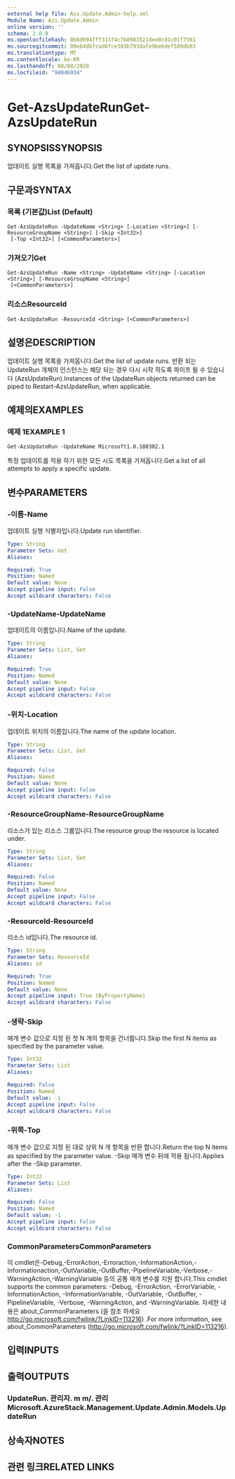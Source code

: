 ```yaml
---
external help file: Azs.Update.Admin-help.xml
Module Name: Azs.Update.Admin
online version: ''
schema: 2.0.0
ms.openlocfilehash: 0bbd694fff313f4c7b8983521dee8cd1c01f7561
ms.sourcegitcommit: 09eb4dbfcad6fce303b793dafe9bebdef589db03
ms.translationtype: MT
ms.contentlocale: ko-KR
ms.lasthandoff: 08/08/2020
ms.locfileid: "94046934"
---
```

# <span data-ttu-id="e99fe-101">Get-AzsUpdateRun</span><span class="sxs-lookup"><span data-stu-id="e99fe-101">Get-AzsUpdateRun</span></span>

## <span data-ttu-id="e99fe-102">SYNOPSIS</span><span class="sxs-lookup"><span data-stu-id="e99fe-102">SYNOPSIS</span></span>
<span data-ttu-id="e99fe-103">업데이트 실행 목록을 가져옵니다.</span><span class="sxs-lookup"><span data-stu-id="e99fe-103">Get the list of update runs.</span></span>

## <span data-ttu-id="e99fe-104">구문과</span><span class="sxs-lookup"><span data-stu-id="e99fe-104">SYNTAX</span></span>

### <span data-ttu-id="e99fe-105">목록 (기본값)</span><span class="sxs-lookup"><span data-stu-id="e99fe-105">List (Default)</span></span>
```
Get-AzsUpdateRun -UpdateName <String> [-Location <String>] [-ResourceGroupName <String>] [-Skip <Int32>]
 [-Top <Int32>] [<CommonParameters>]
```

### <span data-ttu-id="e99fe-106">가져오기</span><span class="sxs-lookup"><span data-stu-id="e99fe-106">Get</span></span>
```
Get-AzsUpdateRun -Name <String> -UpdateName <String> [-Location <String>] [-ResourceGroupName <String>]
 [<CommonParameters>]
```

### <span data-ttu-id="e99fe-107">리소스</span><span class="sxs-lookup"><span data-stu-id="e99fe-107">ResourceId</span></span>
```
Get-AzsUpdateRun -ResourceId <String> [<CommonParameters>]
```

## <span data-ttu-id="e99fe-108">설명은</span><span class="sxs-lookup"><span data-stu-id="e99fe-108">DESCRIPTION</span></span>
<span data-ttu-id="e99fe-109">업데이트 실행 목록을 가져옵니다.</span><span class="sxs-lookup"><span data-stu-id="e99fe-109">Get the list of update runs.</span></span> <span data-ttu-id="e99fe-110">반환 되는 UpdateRun 개체의 인스턴스는 해당 되는 경우 다시 시작 하도록 파이프 될 수 있습니다 (AzsUpdateRun).</span><span class="sxs-lookup"><span data-stu-id="e99fe-110">Instances of the UpdateRun objects returned can be piped to Restart-AzsUpdateRun, when applicable.</span></span>

## <span data-ttu-id="e99fe-111">예제의</span><span class="sxs-lookup"><span data-stu-id="e99fe-111">EXAMPLES</span></span>

### <span data-ttu-id="e99fe-112">예제 1</span><span class="sxs-lookup"><span data-stu-id="e99fe-112">EXAMPLE 1</span></span>
```
Get-AzsUpdateRun -UpdateName Microsoft1.0.180302.1
```

<span data-ttu-id="e99fe-113">특정 업데이트를 적용 하기 위한 모든 시도 목록을 가져옵니다.</span><span class="sxs-lookup"><span data-stu-id="e99fe-113">Get a list of all attempts to apply a specific update.</span></span>

## <span data-ttu-id="e99fe-114">변수</span><span class="sxs-lookup"><span data-stu-id="e99fe-114">PARAMETERS</span></span>

### <span data-ttu-id="e99fe-115">-이름</span><span class="sxs-lookup"><span data-stu-id="e99fe-115">-Name</span></span>
<span data-ttu-id="e99fe-116">업데이트 실행 식별자입니다.</span><span class="sxs-lookup"><span data-stu-id="e99fe-116">Update run identifier.</span></span>

```yaml
Type: String
Parameter Sets: Get
Aliases:

Required: True
Position: Named
Default value: None
Accept pipeline input: False
Accept wildcard characters: False
```

### <span data-ttu-id="e99fe-117">-UpdateName</span><span class="sxs-lookup"><span data-stu-id="e99fe-117">-UpdateName</span></span>
<span data-ttu-id="e99fe-118">업데이트의 이름입니다.</span><span class="sxs-lookup"><span data-stu-id="e99fe-118">Name of the update.</span></span>

```yaml
Type: String
Parameter Sets: List, Get
Aliases:

Required: True
Position: Named
Default value: None
Accept pipeline input: False
Accept wildcard characters: False
```

### <span data-ttu-id="e99fe-119">-위치</span><span class="sxs-lookup"><span data-stu-id="e99fe-119">-Location</span></span>
<span data-ttu-id="e99fe-120">업데이트 위치의 이름입니다.</span><span class="sxs-lookup"><span data-stu-id="e99fe-120">The name of the update location.</span></span>

```yaml
Type: String
Parameter Sets: List, Get
Aliases:

Required: False
Position: Named
Default value: None
Accept pipeline input: False
Accept wildcard characters: False
```

### <span data-ttu-id="e99fe-121">-ResourceGroupName</span><span class="sxs-lookup"><span data-stu-id="e99fe-121">-ResourceGroupName</span></span>
<span data-ttu-id="e99fe-122">리소스가 있는 리소스 그룹입니다.</span><span class="sxs-lookup"><span data-stu-id="e99fe-122">The resource group the resource is located under.</span></span>

```yaml
Type: String
Parameter Sets: List, Get
Aliases:

Required: False
Position: Named
Default value: None
Accept pipeline input: False
Accept wildcard characters: False
```

### <span data-ttu-id="e99fe-123">-ResourceId</span><span class="sxs-lookup"><span data-stu-id="e99fe-123">-ResourceId</span></span>
<span data-ttu-id="e99fe-124">리소스 id입니다.</span><span class="sxs-lookup"><span data-stu-id="e99fe-124">The resource id.</span></span>

```yaml
Type: String
Parameter Sets: ResourceId
Aliases: id

Required: True
Position: Named
Default value: None
Accept pipeline input: True (ByPropertyName)
Accept wildcard characters: False
```

### <span data-ttu-id="e99fe-125">-생략</span><span class="sxs-lookup"><span data-stu-id="e99fe-125">-Skip</span></span>
<span data-ttu-id="e99fe-126">매개 변수 값으로 지정 된 첫 N 개의 항목을 건너뜁니다.</span><span class="sxs-lookup"><span data-stu-id="e99fe-126">Skip the first N items as specified by the parameter value.</span></span>

```yaml
Type: Int32
Parameter Sets: List
Aliases:

Required: False
Position: Named
Default value: -1
Accept pipeline input: False
Accept wildcard characters: False
```

### <span data-ttu-id="e99fe-127">-위쪽</span><span class="sxs-lookup"><span data-stu-id="e99fe-127">-Top</span></span>
<span data-ttu-id="e99fe-128">매개 변수 값으로 지정 된 대로 상위 N 개 항목을 반환 합니다.</span><span class="sxs-lookup"><span data-stu-id="e99fe-128">Return the top N items as specified by the parameter value.</span></span>
<span data-ttu-id="e99fe-129">-Skip 매개 변수 뒤에 적용 됩니다.</span><span class="sxs-lookup"><span data-stu-id="e99fe-129">Applies after the -Skip parameter.</span></span>

```yaml
Type: Int32
Parameter Sets: List
Aliases:

Required: False
Position: Named
Default value: -1
Accept pipeline input: False
Accept wildcard characters: False
```

### <span data-ttu-id="e99fe-130">CommonParameters</span><span class="sxs-lookup"><span data-stu-id="e99fe-130">CommonParameters</span></span>
<span data-ttu-id="e99fe-131">이 cmdlet은-Debug,-ErrorAction,-Erroraction,-InformationAction,-Informationaction,-OutVariable,-OutBuffer,-PipelineVariable,-Verbose,-WarningAction,-WarningVariable 등의 공통 매개 변수를 지원 합니다.</span><span class="sxs-lookup"><span data-stu-id="e99fe-131">This cmdlet supports the common parameters: -Debug, -ErrorAction, -ErrorVariable, -InformationAction, -InformationVariable, -OutVariable, -OutBuffer, -PipelineVariable, -Verbose, -WarningAction, and -WarningVariable.</span></span> <span data-ttu-id="e99fe-132">자세한 내용은 about_CommonParameters (을 참조 하세요 http://go.microsoft.com/fwlink/?LinkID=113216) .</span><span class="sxs-lookup"><span data-stu-id="e99fe-132">For more information, see about_CommonParameters (http://go.microsoft.com/fwlink/?LinkID=113216).</span></span>

## <span data-ttu-id="e99fe-133">입력</span><span class="sxs-lookup"><span data-stu-id="e99fe-133">INPUTS</span></span>

## <span data-ttu-id="e99fe-134">출력</span><span class="sxs-lookup"><span data-stu-id="e99fe-134">OUTPUTS</span></span>

### <span data-ttu-id="e99fe-135">UpdateRun. 관리자. m m/. 관리</span><span class="sxs-lookup"><span data-stu-id="e99fe-135">Microsoft.AzureStack.Management.Update.Admin.Models.UpdateRun</span></span>

## <span data-ttu-id="e99fe-136">상속자</span><span class="sxs-lookup"><span data-stu-id="e99fe-136">NOTES</span></span>

## <span data-ttu-id="e99fe-137">관련 링크</span><span class="sxs-lookup"><span data-stu-id="e99fe-137">RELATED LINKS</span></span>
